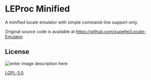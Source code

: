 LEProc Minified
===============

A minified locale emulator with simple command-line support only.

Original source code is available at <https://github.com/xupefei/Locale-Emulator>.

## License ##

![enter image description here](http://www.gnu.org/graphics/lgplv3-147x51.png)

[LGPL-3.0](https://opensource.org/licenses/LGPL-3.0).
